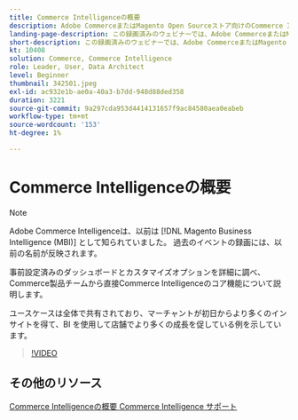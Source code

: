 ```yaml
---
title: Commerce Intelligenceの概要
description: Adobe CommerceまたはMagento Open Sourceストア向けのCommerce Intelligenceのコア機能については、このウェビナーをご覧ください。
landing-page-description: この録画済みのウェビナーでは、Adobe CommerceまたはMagento Open Sourceストア向けのCommerce Intelligenceのコア機能について説明します。
short-description: この録画済みのウェビナーでは、Adobe CommerceまたはMagento Open Sourceストア向けのCommerce Intelligenceのコア機能について説明します。
kt: 10408
solution: Commerce, Commerce Intelligence
role: Leader, User, Data Architect
level: Beginner
thumbnail: 342501.jpeg
exl-id: ac932e1b-ae0a-40a3-b7dd-948d88ded358
duration: 3221
source-git-commit: 9a297cda953d4414131657f9ac84580aea0eabeb
workflow-type: tm+mt
source-wordcount: '153'
ht-degree: 1%

---
```


# Commerce Intelligenceの概要

>[!NOTE]
>
>Adobe Commerce Intelligenceは、以前は [!DNL Magento Business Intelligence (MBI)] として知られていました。 過去のイベントの録画には、以前の名前が反映されます。

事前設定済みのダッシュボードとカスタマイズオプションを詳細に調べ、Commerce製品チームから直接Commerce Intelligenceのコア機能について説明します。

ユースケースは全体で共有されており、マーチャントが初日からより多くのインサイトを得て、BI を使用して店舗でより多くの成長を促している例を示しています。

>[!VIDEO](https://video.tv.adobe.com/v/3425736?quality=12&learn=on)

## その他のリソース

[Commerce Intelligenceの概要 ](https://experienceleague.adobe.com/docs/commerce-business-intelligence/mbi/getting-started.html?lang=ja)
[Commerce Intelligence サポート ](https://experienceleague.adobe.com/docs/commerce-knowledge-base/kb/troubleshooting/miscellaneous/mbi-service-policies.html?lang=ja)
